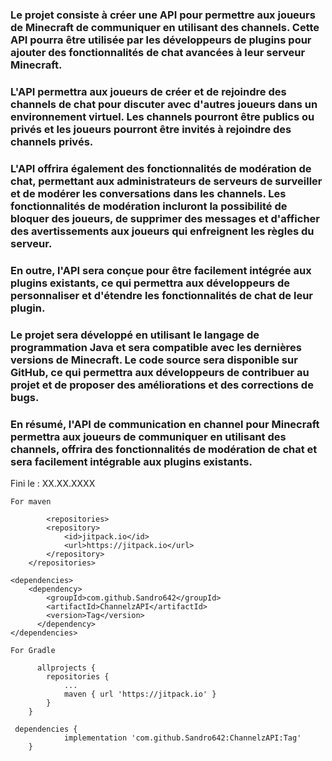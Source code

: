 ### Le projet consiste à créer une API pour permettre aux joueurs de Minecraft de communiquer en utilisant des channels. Cette API pourra être utilisée par les développeurs de plugins pour ajouter des fonctionnalités de chat avancées à leur serveur Minecraft.

### L'API permettra aux joueurs de créer et de rejoindre des channels de chat pour discuter avec d'autres joueurs dans un environnement virtuel. Les channels pourront être publics ou privés et les joueurs pourront être invités à rejoindre des channels privés.

### L'API offrira également des fonctionnalités de modération de chat, permettant aux administrateurs de serveurs de surveiller et de modérer les conversations dans les channels. Les fonctionnalités de modération incluront la possibilité de bloquer des joueurs, de supprimer des messages et d'afficher des avertissements aux joueurs qui enfreignent les règles du serveur.

### En outre, l'API sera conçue pour être facilement intégrée aux plugins existants, ce qui permettra aux développeurs de personnaliser et d'étendre les fonctionnalités de chat de leur plugin.

### Le projet sera développé en utilisant le langage de programmation Java et sera compatible avec les dernières versions de Minecraft. Le code source sera disponible sur GitHub, ce qui permettra aux développeurs de contribuer au projet et de proposer des améliorations et des corrections de bugs.

### En résumé, l'API de communication en channel pour Minecraft permettra aux joueurs de communiquer en utilisant des channels, offrira des fonctionnalités de modération de chat et sera facilement intégrable aux plugins existants.

Fini le : XX.XX.XXXX


```
For maven

        <repositories>
		<repository>
		    <id>jitpack.io</id>
		    <url>https://jitpack.io</url>
		</repository>
	</repositories>

<dependencies>
    <dependency>
	    <groupId>com.github.Sandro642</groupId>
	    <artifactId>ChannelzAPI</artifactId>
	    <version>Tag</version>
	  </dependency>
</dependencies>

For Gradle

      allprojects {
		repositories {
			...
			maven { url 'https://jitpack.io' }
		}
	}

 dependencies {
	        implementation 'com.github.Sandro642:ChannelzAPI:Tag'
	}
```
